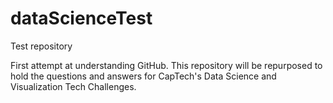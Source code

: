 # dataScienceTest
Test repository 

First attempt at understanding GitHub. This repository will be repurposed to hold the questions and answers for CapTech's Data Science and Visualization Tech Challenges.
